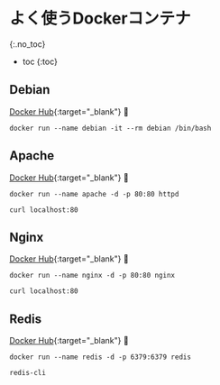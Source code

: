 # よく使うDockerコンテナ
{:.no_toc}

* toc
{:toc}

## Debian

[Docker Hub](https://hub.docker.com/_/debian){:target="_blank"} 🐳
```shell
docker run --name debian -it --rm debian /bin/bash
```

## Apache

[Docker Hub](https://hub.docker.com/_/httpd){:target="_blank"} 🐳
```shell
docker run --name apache -d -p 80:80 httpd
```
```shell
curl localhost:80
```

## Nginx

[Docker Hub](https://hub.docker.com/_/nginx){:target="_blank"} 🐳
```shell
docker run --name nginx -d -p 80:80 nginx
```
```shell
curl localhost:80
```

## Redis

[Docker Hub](https://hub.docker.com/_/redis){:target="_blank"} 🐳
```shell
docker run --name redis -d -p 6379:6379 redis
```
```shell
redis-cli
```
